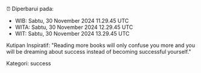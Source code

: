 ⏰ Diperbarui pada:
- WIB: Sabtu, 30 November 2024 11.29.45 UTC
- WITA: Sabtu, 30 November 2024 12.29.45 UTC
- WIT: Sabtu, 30 November 2024 13.29.45 UTC

Kutipan Inspiratif:
"Reading more books will only confuse you more and you will be dreaming about success instead of becoming successful yourself."


Kategori: success

